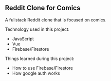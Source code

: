 ## Reddit Clone for Comics ##

A fullstack Reddit clone that is focused on comics.

Technology used in this project:
* JavaScript
* Vue
* Firebase/Firestore

Things learned during this project: 
* How to use Firebase/Firestore
* How google auth works

